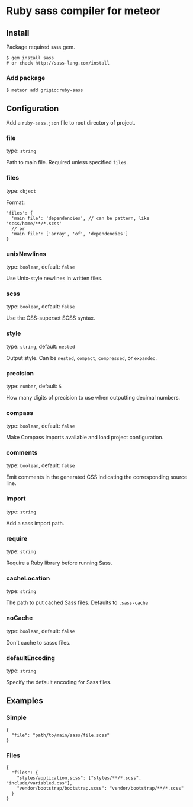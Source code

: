 # Ruby sass compiler for meteor



## Install

Package required `sass` gem.

    $ gem install sass
    # or check http://sass-lang.com/install

### Add package

    $ meteor add grigio:ruby-sass


## Configuration

Add a `ruby-sass.json` file to root directory of project.


### file

type: `string`

Path to main file. Required unless specified `files`.


### files

type: `object`

Format:

    'files': {
      'main file': 'dependencies', // can be pattern, like 'scss/home/**/*.scss'
      // or
      'main file': ['array', 'of', 'dependencies']
    }


### unixNewlines

type: `boolean`, default: `false`

Use Unix-style newlines in written files.


### scss

type: `boolean`, default: `false`

Use the CSS-superset SCSS syntax.


### style

type: `string`, default: `nested`

Output style. Can be `nested`, `compact`, `compressed`, or `expanded`.


### precision

type: `number`, default: `5`

How many digits of precision to use when outputting decimal numbers.


### compass

type: `boolean`, default: `false`

Make Compass imports available and load project configuration.


### comments

type: `boolean`, default: `false`

Emit comments in the generated CSS indicating the corresponding source line.


### import

type: `string`

Add a sass import path.


### require

type: `string`

Require a Ruby library before running Sass.


### cacheLocation

type: `string`

The path to put cached Sass files. Defaults to `.sass-cache`


### noCache

type: `boolean`, default: `false`

Don't cache to sassc files.


### defaultEncoding

type: `string`

Specify the default encoding for Sass files.



## Examples

### Simple

    {
      "file": "path/to/main/sass/file.scss"
    }

### Files

    {
      "files": {
        "styles/application.scss": ["styles/**/*.scss", "include/variabled.css"],
        "vendor/bootstrap/bootstrap.scss": "vendor/bootstrap/**/*.scss"
      }
    }
